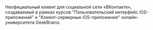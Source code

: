 Неофициальный клиент для социальной сети «ВКонтакте», создаваемый в рамках курсов "Пользовательский интерфейс iOS-приложений" и "Клиент-серверные iOS-приложения" онлайн-университета GeekBrains.

